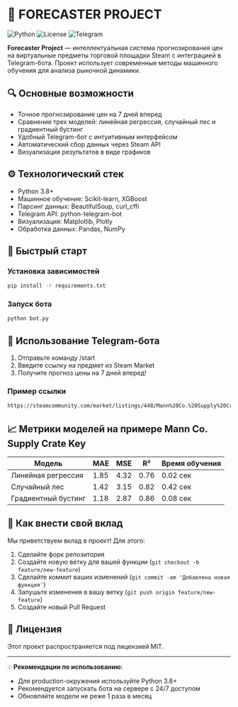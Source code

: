 # 🚀 FORECASTER PROJECT

![Python](https://img.shields.io/badge/Python-3.8+-blue.svg)
![License](https://img.shields.io/badge/License-MIT-green.svg)
![Telegram](https://img.shields.io/badge/Telegram-Bot-blue.svg)

**Forecaster Project** — интеллектуальная система прогнозирования цен на виртуальные предметы торговой площадки Steam с интеграцией в Telegram-бота. Проект использует современные методы машинного обучения для анализа рыночной динамики.

## 🔍 Основные возможности

- Точное прогнозирование цен на 7 дней вперед
- Сравнение трех моделей: линейная регрессия, случайный лес и градиентный бустинг
- Удобный Telegram-бот с интуитивным интерфейсом
- Автоматический сбор данных через Steam API
- Визуализация результатов в виде графиков

## ⚙️ Технологический стек

- Python 3.8+
- Машинное обучение: Scikit-learn, XGBoost
- Парсинг данных: BeautifulSoup, curl_cffi
- Telegram API: python-telegram-bot
- Визуализация: Matplotlib, Plotly
- Обработка данных: Pandas, NumPy

## 🚀 Быстрый старт

### Установка зависимостей
```bash
pip install -r requirements.txt
```

### Запуск бота
```bash
python bot.py
```

## 🤖 Использование Telegram-бота
1. Отправьте команду /start
2. Введите ссылку на предмет из Steam Market
3. Получите прогноз цены на 7 дней вперед!

### Пример ссылки
```bash
https://steamcommunity.com/market/listings/440/Mann%20Co.%20Supply%20Crate%20Key
```


## 📈 Метрики моделей на примере Mann Co. Supply Crate Key

| Модель               | MAE   | MSE   | R²    | Время обучения |
|----------------------|-------|-------|-------|----------------|
| Линейная регрессия   | 1.85  | 4.32  | 0.76  | 0.02 сек       |
| Случайный лес        | 1.42  | 3.15  | 0.82  | 0.42 сек       |
| Градиентный бустинг  | 1.18  | 2.87  | 0.86  | 0.08 сек       |

## 🤝 Как внести свой вклад

Мы приветствуем вклад в проект! Для этого:

1. Сделайте форк репозитория
2. Создайте новую ветку для вашей функции (`git checkout -b feature/new-feature`)
3. Сделайте коммит ваших изменений (`git commit -am 'Добавлена новая функция'`)
4. Запушьте изменения в вашу ветку (`git push origin feature/new-feature`)
5. Создайте новый Pull Request

## 📜 Лицензия

Этот проект распространяется под лицензией MIT.

---

💡 **Рекомендации по использованию**:
- Для production-окружения используйте Python 3.8+
- Рекомендуется запускать бота на сервере с 24/7 доступом
- Обновляйте модели не реже 1 раза в месяц
